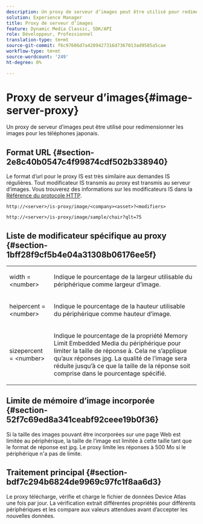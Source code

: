 ```yaml
---
description: Un proxy de serveur d’images peut être utilisé pour redimensionner les images pour les téléphones japonais.
solution: Experience Manager
title: Proxy de serveur d’images
feature: Dynamic Media Classic, SDK/API
role: Développeur, Professionnel
translation-type: tm+mt
source-git-commit: f6c97606d7a4209427316d7367013ad9585a5cae
workflow-type: tm+mt
source-wordcount: '249'
ht-degree: 0%

---
```



# Proxy de serveur d’images{#image-server-proxy}

Un proxy de serveur d’images peut être utilisé pour redimensionner les images pour les téléphones japonais.

## Format URL {#section-2e8c40b0547c4f99874cdf502b338940}

Le format d’url pour le proxy IS est très similaire aux demandes IS régulières. Tout modificateur IS transmis au proxy est transmis au serveur d’images. Vous trouverez des informations sur les modificateurs IS dans la [Référence du protocole HTTP](../../is-api/http-ref/image-serving-api-ref/c-http-protocol-reference/c-introduction/c-introduction.md#concept-dbbd5241bc6248ad9b9d7f6c635c311e).

`http://<server>/is-proxy/image/<company><asset>?<modifiers>`

`http://<server>/is-proxy/image/sample/chair?qlt=75`

## Liste de modificateur spécifique au proxy {#section-1bff28f9cf5b4e04a31308b06176ee5f}

<table id="simpletable_40C1DFB183B54A79BCF65D51ED480CE0"> 
 <tr class="strow"> 
  <td class="stentry"> <p><span class="codeph"> width =  &lt;number&gt;</span> </p></td> 
  <td class="stentry"> <p>Indique le pourcentage de la largeur utilisable du périphérique comme largeur d’image. </p></td> 
 </tr> 
 <tr class="strow"> 
  <td class="stentry"> <p><span class="codeph"> heipercent =  &lt;number&gt;</span> </p></td> 
  <td class="stentry"> <p>Indique le pourcentage de la hauteur utilisable du périphérique comme hauteur d’image. </p></td> 
 </tr> 
 <tr class="strow"> 
  <td class="stentry"> <p><span class="codeph"> sizepercent =  &lt;number&gt;</span> </p></td> 
  <td class="stentry"> <p>Indique le pourcentage de la propriété Memory Limit Embedded Media du périphérique pour limiter la taille de réponse à. Cela ne s’applique qu’aux réponses jpg. La qualité de l’image sera réduite jusqu’à ce que la taille de la réponse soit comprise dans le pourcentage spécifié. </p></td> 
 </tr> 
</table>

## Limite de mémoire d’image incorporée {#section-52f7c69ed8a341ceabf92ceee19b0f36}

Si la taille des images pouvant être incorporées sur une page Web est limitée au périphérique, la taille de l’image est limitée à cette taille tant que le format de réponse est jpg. Le proxy limite les réponses à 500 Mo si le périphérique n&#39;a pas de limite.

## Traitement principal {#section-bdf7c294b6824de9969c97fc1f8aa6d3}

Le proxy télécharge, vérifie et charge le fichier de données Device Atlas une fois par jour. La vérification extrait différentes propriétés pour différents périphériques et les compare aux valeurs attendues avant d’accepter les nouvelles données.
